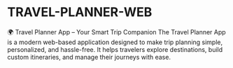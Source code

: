 # TRAVEL-PLANNER-WEB
🌍 Travel Planner App – Your Smart Trip Companion  The Travel Planner App is a modern web-based application designed to make trip planning simple, personalized, and hassle-free. It helps travelers explore destinations, build custom itineraries, and manage their journeys with ease.
